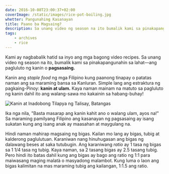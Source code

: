 ```yaml
---
date: 2016-10-08T23:00:37+02:00
coverImage: /static/images/rice-pot-boiling.jpg
whetter: Pangunahing Kasanayan
title: Paano ba Magsaing?
description: Sa unang video ng season na ito bumalik kami sa pinakapangunahin sa lahat—ang pagluluto ng kanin o pagsasaing.
tags: 
    - archives
    - rice
---
```


Kami ay nagbabalik hatid sa inyo ang mga bagong video recipes. Sa unang video ng season na ito, bumalik kami sa pinakapangunahin sa lahat—ang pagluluto ng kanin o **pagsasaing.** 

Kanin ang *staple food* ng mga Filipino kung paanong tinapay o patatas naman ang sa maraming bansa sa Kanluran. Simple lang ang estraktura ng pagkaing-Pinoy: **kanin at ulam.** Kaya naman mainam na matuto sa pagluluto ng kanin dahil ito ang walang-sawa mo kakainin sa habang-buhay!

<img src="/static/images/kanin-adobo-tilapia-talisay.jpg" title="Kanin at Inadobong Tilapya ng Talisay, Batangas">

Ika nga nila, "Basta masarap ang kanin kahit ano o walang ulam, ayos na!" Sa maraming pamilyang Filipino ang kasanayan ng pagsasaing ay isang sukatan kung ang isang anak ay maasahan at maygulang na.

Hindi naman mahirap magsaing ng bigas. Kailan mo lang ay bigas, tubig at kalderong paglulutuan. Karaniwan nang hinuhugasan ang bigas ng dalawang beses at saka tutubugin. Ang karaniwang *ratio* ay 1 tasa ng bigas sa 1 1/4 tasa ng tubig. Kaya naman, sa 2 tasang bigas ay 2.5 tasang tubig. Pero hindi ito batas dahil kung ang bigas ay bago ang ratio ng 1:1 para maiwasang maging malatà o masyadong malambot. Kung luma o laon ang bigas kalimitan na mas maraming tubig ang kailangan, 1:1.5 ang ratio.

 